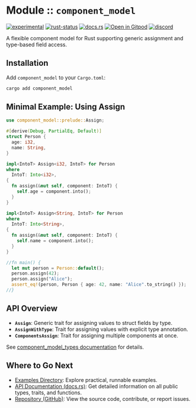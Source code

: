 <!-- {{# generate.module_header{} #}} -->

# Module :: `component_model`

[![experimental](https://raster.shields.io/static/v1?label=&message=experimental&color=orange)](https://github.com/emersion/stability-badges#experimental)
[![rust-status](https://github.com/Wandalen/wTools/actions/workflows/module_component_model_push.yml/badge.svg)](https://github.com/Wandalen/wTools/actions/workflows/module_component_model_push.yml)
[![docs.rs](https://img.shields.io/docsrs/component_model?color=e3e8f0&logo=docs.rs)](https://docs.rs/component_model)
[![Open in Gitpod](https://raster.shields.io/static/v1?label=try&message=online&color=eee&logo=gitpod&logoColor=eee)](https://gitpod.io/#RUN_PATH=.,SAMPLE_FILE=module%2Fcore%2Fcomponent_model%2Fexamples%2Fcomponent_model_trivial.rs,RUN_POSTFIX=--example%20module%2Fcore%2Fcomponent_model%2Fexamples%2Fcomponent_model_trivial.rs/https://github.com/Wandalen/wTools)
[![discord](https://img.shields.io/discord/872391416519737405?color=eee&logo=discord&logoColor=eee&label=ask)](https://discord.gg/m3YfbXpUUY)

A flexible component model for Rust supporting generic assignment and type-based field access.

## Installation

Add `component_model` to your `Cargo.toml`:

```sh
cargo add component_model
```

## Minimal Example: Using Assign

```rust
use component_model::prelude::Assign;

#[derive(Debug, PartialEq, Default)]
struct Person {
  age: i32,
  name: String,
}

impl<IntoT> Assign<i32, IntoT> for Person
where
  IntoT: Into<i32>,
{
  fn assign(&mut self, component: IntoT) {
    self.age = component.into();
  }
}

impl<IntoT> Assign<String, IntoT> for Person
where
  IntoT: Into<String>,
{
  fn assign(&mut self, component: IntoT) {
    self.name = component.into();
  }
}

//fn main() {
  let mut person = Person::default();
  person.assign(42);
  person.assign("Alice");
  assert_eq!(person, Person { age: 42, name: "Alice".to_string() });
//}
```

## API Overview

- **`Assign`**: Generic trait for assigning values to struct fields by type.
- **`AssignWithType`**: Trait for assigning values with explicit type annotation.
- **`ComponentsAssign`**: Trait for assigning multiple components at once.

See [component_model_types documentation](https://docs.rs/component_model_types) for details.

## Where to Go Next

- [Examples Directory](https://github.com/Wandalen/wTools/tree/master/module/core/component_model/examples): Explore practical, runnable examples.
- [API Documentation (docs.rs)](https://docs.rs/component_model): Get detailed information on all public types, traits, and functions.
- [Repository (GitHub)](https://github.com/Wandalen/wTools/tree/master/module/core/component_model): View the source code, contribute, or report issues.
